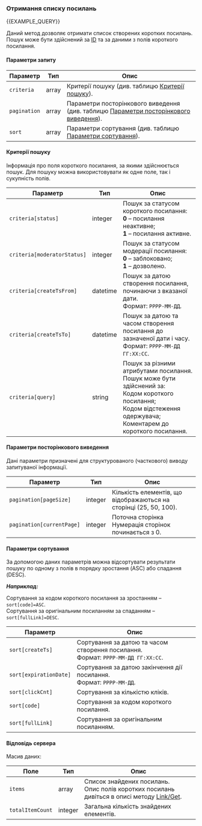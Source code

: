 ### Отримання списку посилань
{{EXAMPLE_QUERY}}

Даний метод дозволяє отримати список створених коротких посилань. Пошук може бути здійснений за [ID](/uk/help/api-docs/other#glossary-id) та за даними з полів короткого посилання.
#### Параметри запиту

 Параметр        | Тип     | Опис
-----------------|---------|-----------
`criteria`       | array   | Критерії пошуку (див. таблицю [Критерії пошуку](#list-criteria)).
`pagination`     | array   | Параметри посторінкового виведення (див. таблицю [Параметри посторінкового виведення](#list-pagination)).
`sort`           | array   | Параметри сортування (див. таблицю [Параметри сортування](#list-sort)).

#### <span data-anchor="list-criteria">Критерії пошуку</span>

Інформація про поля короткого посилання, за якими здійснюється пошук.
Для пошуку можна використовувати як одне поле, так і сукупність полів.

 Параметр                    | Тип     | Опис
-----------------------------|---------|-----------
`criteria[status]`           | integer | Пошук за статусом короткого посилання:<br>**0** – посилання неактивне;<br>**1** – посилання активне. 
`criteria[moderatorStatus]`  | integer | Пошук за статусом модерації посилання:<br>**0** – заблоковано;<br>**1** – дозволено.
`criteria[createTsFrom]`     | datetime | Пошук за датою створення посилання, починаючи з вказаної дати.<br>Формат: `РРРР-ММ-ДД`.
`criteria[createTsTo]`       | datetime | Пошук за датою та часом створення посилання до зазначеної дати і часу.<br>Формат: `РРРР-ММ-ДД ГГ:ХХ:СС`.
`criteria[query]`            | string   | Пошук за різними атрибутами посилання. <br> Пошук може бути здійснений за:<br>Кодом короткого посилання;<br>Кодом відстеження одержувача;<br>Коментарем до короткого посилання.

#### <span data-anchor="list-pagination">Параметри посторінкового виведення</span>

Дані параметри призначені для структурованого (часткового) виводу запитуваної інформації.

 Параметр                 | Тип     | Опис
--------------------------|---------|-----------
`pagination[pageSize]`    | integer | Кількість елементів, що відображаються на сторінці (25, 50, 100).
`pagination[currentPage]` | integer | Поточна сторінка <br> Нумерація сторінок починається з 0.

#### <span data-anchor="list-sort">Параметри сортування</span>

За допомогою даних параметрів можна відсортувати результати пошуку по одному з полів в порядку зростання (ASC) або спадання (DESC). 

***Наприклад:***
 
Сортування за кодом короткого посилання за зростанням – `sort[code]=ASC`.<br>
Сортування за оригінальним посиланням за спаданням – `sort[fullLink]=DESC`.

 Параметр              | Опис
-----------------------|-----------
`sort[createTs]`       | Сортування за датою та часом створення посилання.<br>Формат: `РРРР-ММ-ДД ГГ:ХХ:СС`.
`sort[expirationDate]` | Сортування за датою закінчення дії посилання.<br>Формат: `РРРР-ММ-ДД`.
`sort[clickCnt]`       | Сортування за кількістю кліків.
`sort[code]`           | Сортування за кодом короткого посилання.
`sort[fullLink]`       | Сортування за оригінальним посиланням.


#### Відповідь сервера

Масив даних:

 Поле            | Тип     | Опис
-----------------|---------|-----------
`items`          | array   | Список знайдених посилань. <br> Опис полів коротких посилань дивіться в описі методу [Link/Get](/uk/help/api-docs/link#Get).
`totalItemCount` | integer | Загальна кількість знайдених елементів.
